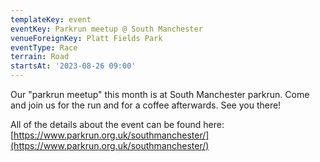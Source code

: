 ```yaml
---
templateKey: event
eventKey: Parkrun meetup @ South Manchester
venueForeignKey: Platt Fields Park
eventType: Race
terrain: Road
startsAt: '2023-08-26 09:00'
---
```

Our "parkrun meetup" this month is at South Manchester parkrun. Come and join us for the run and for a coffee afterwards. See you there!

All of the details about the event can be found here: [https://www.parkrun.org.uk/southmanchester/](https://www.parkrun.org.uk/southmanchester/)